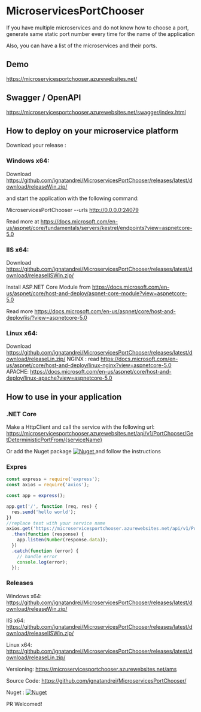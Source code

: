 # MicroservicesPortChooser
If you have multiple microservices and do not know how to choose a port, generate same static port number every time for the name of the application

Also, you can have a list of the microservices and their ports.

## Demo 

https://microservicesportchooser.azurewebsites.net/

## Swagger / OpenAPI
https://microservicesportchooser.azurewebsites.net/swagger/index.html

## How to deploy on your  microservice platform

Download your release :
### Windows x64: 

Download https://github.com/ignatandrei/MicroservicesPortChooser/releases/latest/download/releaseWin.zip/

and start the application with the following command:  

MicroservicesPortChooser --urls http://0.0.0.0:24079

Read more at https://docs.microsoft.com/en-us/aspnet/core/fundamentals/servers/kestrel/endpoints?view=aspnetcore-5.0

### IIS x64: 

Download https://github.com/ignatandrei/MicroservicesPortChooser/releases/latest/download/releaseIISWin.zip/

Install ASP.NET Core Module from https://docs.microsoft.com/en-us/aspnet/core/host-and-deploy/aspnet-core-module?view=aspnetcore-5.0

Read more https://docs.microsoft.com/en-us/aspnet/core/host-and-deploy/iis/?view=aspnetcore-5.0

### Linux x64: 

Download https://github.com/ignatandrei/MicroservicesPortChooser/releases/latest/download/releaseLin.zip/
NGINX : read https://docs.microsoft.com/en-us/aspnet/core/host-and-deploy/linux-nginx?view=aspnetcore-5.0
APACHE: https://docs.microsoft.com/en-us/aspnet/core/host-and-deploy/linux-apache?view=aspnetcore-5.0


## How to use in your application

### .NET Core
Make a HttpClient and call the service with the following url:
https://microservicesportchooser.azurewebsites.net/api/v1/PortChooser/GetDeterministicPortFrom/{serviceName}

Or add the Nuget package 
<a href='https://www.nuget.org/packages/MicroservicesPortChooser/' target='_blank'>
![Nuget](https://img.shields.io/nuget/v/MicroservicesPortChooser)
</a>
and follow the instructions
### Expres

```javascript
const express = require('express');
const axios = require('axios');

const app = express();

app.get('/', function (req, res) {
  res.send('hello world');
})
//replace test with your service name
axios.get('https://microservicesportchooser.azurewebsites.net/api/v1/PortChooser/GetDeterministicPortFrom/test')
  .then(function (response) {
    app.listen(Number(response.data));
  })
  .catch(function (error) {
    // handle error
    console.log(error);
  });      
```


### Releases

Windows x64: https://github.com/ignatandrei/MicroservicesPortChooser/releases/latest/download/releaseWin.zip/

IIS x64: https://github.com/ignatandrei/MicroservicesPortChooser/releases/latest/download/releaseIISWin.zip/

Linux x64: https://github.com/ignatandrei/MicroservicesPortChooser/releases/latest/download/releaseLin.zip/

Versioning: https://microservicesportchooser.azurewebsites.net/ams

Source Code: https://github.com/ignatandrei/MicroservicesPortChooser/

Nuget : <a href='https://www.nuget.org/packages/MicroservicesPortChooser/' target='_blank'>
![Nuget](https://img.shields.io/nuget/v/MicroservicesPortChooser)
</a>


PR Welcomed!
